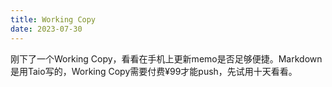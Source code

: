 ```yaml
---
title: Working Copy
date: 2023-07-30
---
```

刚下了一个Working Copy，看看在手机上更新memo是否足够便捷。Markdown是用Taio写的，Working Copy需要付费¥99才能push，先试用十天看看。